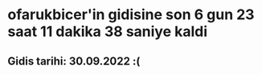 # ofarukbicer'in gidisine son 6 gun 23 saat 11 dakika 38 saniye kaldi

## Gidis tarihi: 30.09.2022 :(